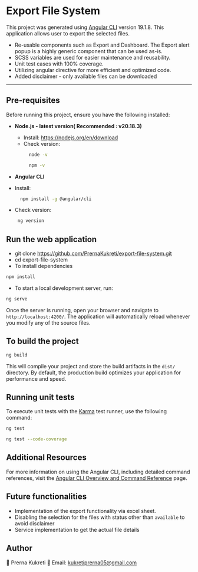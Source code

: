 # Export File System

This project was generated using [Angular CLI](https://github.com/angular/angular-cli) version 19.1.8. This application allows user to export the selected files.
- Re-usable components such as Export and Dashboard. The Export alert popup is a highly generic component that can be used as-is.
- SCSS variables are used for easier maintenance and reusability.
- Unit test cases with 100% coverage.
- Utilizing angular directive for more efficient and optimized code.
- Added disclaimer - only available files can be downloaded

------------------------------------------------------------------------------------------------------------------------------
## Pre-requisites  
Before running this project, ensure you have the following installed:

- **Node.js - latest version( Recommended : v20.18.3)** 
  - Install: https://nodejs.org/en/download
  - Check version:
    ```bash
      node -v
     ```
    ```bash
      npm -v
     ```
    
- **Angular CLI**
 - Install:
   ```bash
     npm install -g @angular/cli
     ```
  - Check version:  
    ```bash
     ng version
     ```

## Run the web application   
- git clone https://github.com/PrernaKukreti/export-file-system.git
- cd export-file-system
- To install dependencies 
```bash
npm install
```
- To start a local development server, run:
```bash
ng serve
```

Once the server is running, open your browser and navigate to `http://localhost:4200/`. The application will automatically reload whenever you modify any of the source files.

## To build the project

```bash
ng build
```

This will compile your project and store the build artifacts in the `dist/` directory. By default, the production build optimizes your application for performance and speed.

## Running unit tests

To execute unit tests with the [Karma](https://karma-runner.github.io) test runner, use the following command:

```bash
ng test
```
```bash
ng test --code-coverage
```

## Additional Resources

For more information on using the Angular CLI, including detailed command references, visit the [Angular CLI Overview and Command Reference](https://angular.dev/tools/cli) page.

## Future functionalities 
- Implementation of the export functionality via excel sheet.
- Disabling the selection for the files with status other than `available` to avoid disclaimer
- Service implementation to get the actual file details






## Author
👤 Prerna Kukreti
📧 Email: kukretiprerna05@gmail.com
